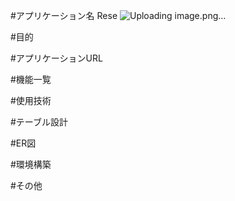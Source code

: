 #アプリケーション名
Rese
![Uploading image.png…]()


#目的

#アプリケーションURL

#機能一覧

#使用技術

#テーブル設計

#ER図

#環境構築

#その他


